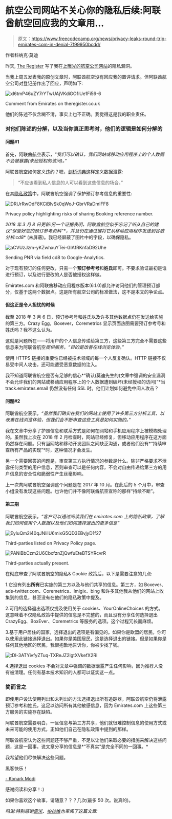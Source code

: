 # 航空公司网站不关心你的隐私后续:阿联酋航空回应我的文章用…

> 原文：<https://www.freecodecamp.org/news/privacy-leaks-round-trip-emirates-com-in-denial-7f99950bcdd/>

作者科纳克·莫迪

昨天, [The Register](https://www.theregister.co.uk/2018/03/05/emirates_dinged_for_slipshod_privacy_practices/) 写了我在[上曝光的航空公司网站](https://medium.freecodecamp.org/how-airlines-dont-care-about-your-privacy-case-study-emirates-com-6271b3b8474b)的隐私漏洞。

当我上周五发表我的原创文章时，阿联酋航空没有回应我的置评请求。但阿联酋航空公司对登记册作出了回应，声明如下:

![xl6tmP46uZY7rYTwUAjVKdiGO1iUe1Fi56-6](img/a7fa0b3463d39c8cddedcfe9db3611e3.png)

Comment from Emirates on theregister.co.uk

他们的陈述不仅含糊不清，事实上也不正确。我觉得这是我的职业责任。

### **对他们陈述的分解，以及当你真正思考时，他们的逻辑是如何分解的**

#### 问题#1

首先，阿联酋航空表示，“*我们可以确认，我们网站或移动应用程序上的个人数据不会被暴露(未经授权的访问)。”*

阿联酋航空如何定义违约？嗯，[剑桥词典](https://dictionary.cambridge.org/us/dictionary/english/data-breach)这样定义数据泄露:

> “不应该看到私人信息的人可以看到这些信息的场合。”

在其[隐私政策](https://www.emirates.com/english/sitetools/privacy_policy.aspx#)中，阿联酋航空强调了保护预订参考信息的重要性:

![DRUrRwOdF8KCiBlvSk0qWoJ-GbrVRaDmIFF8](img/bf2fa48d87305a15733e19712045a618.png)

Privacy policy highlighting risks of sharing Booking reference number.

**2018 年 3 月 8 日更新:**另一个证据表明，阿联酋航空似乎忘记了听从自己的建议*“保管好您的预订参考资料”*，并且**仍在**通过**键将它从移动应用程序发送到谷歌分析:cd8** (未屏蔽)。我已经屏蔽了图片中的字段，以确保隐私。

![aCVUzJzm-yKZwhxuYTei-GlAfRKnfaD92Uhe](img/7dcddd037f677c1df55a84ba9abfd999.png)

Sending PNR via field cd8 to Google-Analytics.

对于现有预订的任何更改，只需一个**预订参考号**和**姓氏**即可。不要求验证最初是谁进行预订，以及进行更改的人是否被授权这样做。

Emirates.com 和阿联酋移动应用程序版本(6.1.0)都允许访问他们的管理预订部分，仅基于这两个数据点。这是所有航空公司的标准做法，这不是本文的争论点。

#### **但这正是令人担忧的时候**

截至 2018 年 3 月 6 日，预订参考号和姓氏以及许多其他数据点仍在发送给实施的第三方。Crazy Egg，Boxever，Coremetrics 显示页面热图需要预订参考号和姓氏吗？我不这么认为。

这就是问题所在——将用户的个人信息传递给第三方，这些第三方完全不需要这些信息来为阿联酋航空*提供服务，“目的是改善在线浏览体验。”*

使用 HTTPS 链接的重要性已经被技术领域的每一个人反复确认。HTTP 链接不仅易受中间人攻击，还可能遭受恶意数据的注入。

我不知道阿联酋航空是否有足够的信心*“确认(莫迪先生的)文章中强调的安全漏洞不会允许我们的网站或移动应用程序上的个人数据遭到破坏(未经授权的访问)”*当 track.emirates.email 仍然没有任何 SSL 时。他们计划如何避免中间人攻击？

#### 问题#2

阿联酋航空表示，*“虽然我们确实在我们的网站上使用了许多第三方分析工具，以改善在线浏览体验，但我们会不断审查这些工具是如何实施的。”*

我在文章中分享了护照信息和联系方式是如何在网站和手机应用程序上被模糊处理的。虽然我上次在 2018 年 2 月检查时，网站已经修复，但移动应用程序在这方面仍然存在问题。只有当网站和移动开发团队之间缺乏沟通，或者他们没有*“持续审查所有产品的实现”*时，这种情况才会发生。

另一个需要回答的问题是，审查第三方执行情况的参数是什么。除非严格要求不泄露任何类型的用户信息，否则审查可以是任何内容，不会对自由传递给第三方的用户信息的安全性和脆弱性产生丝毫影响。

上一次向阿联酋航空强调这个问题是在 2017 年 10 月。在此后的 5 个月中，审查小组没有发现这些问题。也许他们并不像阿联酋航空宣称的那样“持续不断”。

#### **第三期**

阿联酋航空表示，*“客户可以通过阅读我们在 emirates.com 上的隐私政策，了解我们如何使用个人数据以及他们如何选择退出的更多信息”*

![EyIuQm2i40qJNliIU6mixG5QD3EBvjyD1f27](img/6a2cc635b6687648668bd88c56d5bf28.png)

Third-parties listed on Privacy Policy page.

![PANiBbCzm2U6CbxfznZjQwfuEteBTSYRcvrR](img/5301c21d4ae0bead741107aa42d92686.png)

Third-parties actually present.

在彻底审查了阿联酋航空的隐私& Cookie 政策后，以下是需要注意的几点:

1.它没有列出**所有**已实施的第三方以及与他们共享的信息。第三方，如 Boxever、ads-twitter.com、Coremetrics、Imigix、bing 和许多其他我从他们的网站上收集到的信息，甚至没有在他们的隐私政策中提及。

2.可用的选择退出选项仅提及使用关于 cookies、YourOnlineChoices 的方式。这意味着不仅隐私政策中提供的信息是不完整的，而且没有分享任何选择退出 CrazyEgg、BoxEver、Coremetrics 等服务的选项。这个过程冗长而麻烦。

3.基于用户居住的国家，选择退出的选项是有偏见的。如果你是欧盟的居民，你可以使用此链接选择退出。如果你是美国居民，这是选择退出的链接。但是如果你是任何其他地区的居民，我很抱歉地告诉你，你被少找了钱。

![tDl-3ATYivfyZTuq-TXReJZ2lgtXVkefX2RI](img/962895dfcd1f8b495c8c73195d045851.png)

4.选择退出 cookies 不会对文章中强调的数据泄露产生任何影响，因为推荐人没有被清理。任何有基本技术知识的人都可以证实这一点。

### **简而言之**

即使用户设法使用列出和未列出的方法选择退出所有追踪器，阿联酋航空仍将泄露预订参考和姓氏，这足以访问所有其他敏感信息，因为 Emirates.com 上这些第三方服务的实施存在缺陷。

阿联酋航空需要明白，一旦信息与第三方共享，他们就很难控制信息的使用方式或未来可能的使用方式，正如他们自己在隐私政策中提到的那样。

阿联酋航空认为这些问题还不够严重，不足以让他们采取必要的措施来解决这些问题，这是一回事。说文章分享的信息是*“不真实”是完全不同的一回事。*

我希望他们尽快解决这些问题。

黑客快乐！

[- Konark Modi](https://twitter.com/konarkmodi)

感谢阅读和分享！:)

如果你喜欢这个故事，请随意？？？几次(最多 50 次。说真的)。

*鸣谢:特别感谢[雷米](https://twitter.com/Pythux)、[帕拉维](https://twitter.com/Pi_Modi)也审阅了这篇文章:*